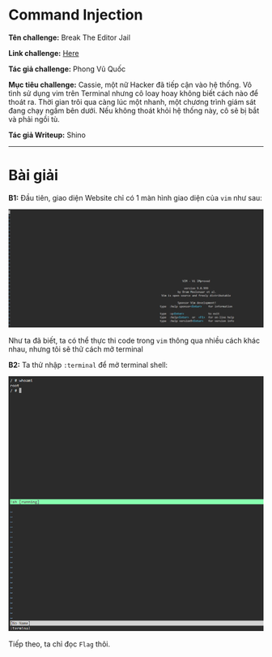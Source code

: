 # Command Injection

**Tên challenge:** Break The Editor Jail

**Link challenge:** [Here](https://battle.cookiearena.org/challenges/miscellaneous/break-the-editor-jail)

**Tác giả challenge:** Phong Vũ Quốc

**Mục tiêu challenge:** Cassie, một nữ Hacker đã tiếp cận vào hệ thống. Vô tình sử dụng vim trên Terminal nhưng cô loay hoay không biết cách nào để thoát ra. Thời gian trôi qua càng lúc một nhanh, một chương trình giám sát đang chạy ngầm bên dưới. Nếu không thoát khỏi hệ thống này, cô sẽ bị bắt và phải ngồi tù.

**Tác giả Writeup:** Shino

---

# Bài giải

**B1:** Đầu tiên, giao diện Website chỉ có 1 màn hình giao diện của `vim` như sau:

![alt text](./images/image.png)

Như ta đã biết, ta có thể thực thi code trong `vim` thông qua nhiều cách khác nhau, nhưng tôi sẽ thử cách mở terminal

**B2:** Ta thử nhập `:terminal` để mở terminal shell:

![alt text](./images/image-1.png)

Tiếp theo, ta chỉ đọc `Flag` thôi.
